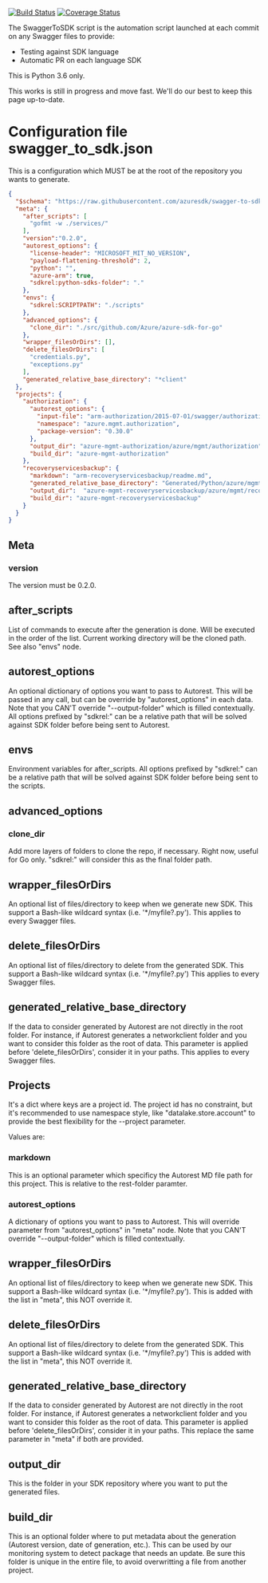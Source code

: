 [![Build Status](https://travis-ci.org/azuresdk/swagger-to-sdk.svg?branch=master)](https://travis-ci.org/azuresdk/swagger-to-sdk)
[![Coverage Status](https://coveralls.io/repos/github/azuresdk/swagger-to-sdk/badge.svg?branch=master)](https://coveralls.io/github/azuresdk/swagger-to-sdk?branch=master)

The SwaggerToSDK script is the automation script launched at each commit on any Swagger files to provide:
- Testing against SDK language
- Automatic PR on each language SDK

This is Python 3.6 only.

This works is still in progress and move fast. We'll do our best to keep this page up-to-date.

# Configuration file swagger_to_sdk.json

This is a configuration which MUST be at the root of the repository you wants to generate.

```json
{
  "$schema": "https://raw.githubusercontent.com/azuresdk/swagger-to-sdk/master/swagger_to_sdk_config.schema.json",
  "meta": {
    "after_scripts": [
      "gofmt -w ./services/"
    ],
    "version":"0.2.0",
    "autorest_options": {
      "license-header": "MICROSOFT_MIT_NO_VERSION",
      "payload-flattening-threshold": 2,
      "python": "",
      "azure-arm": true,
      "sdkrel:python-sdks-folder": "."
    },
    "envs": {
      "sdkrel:SCRIPTPATH": "./scripts"
    },
    "advanced_options": {
      "clone_dir": "./src/github.com/Azure/azure-sdk-for-go"
    },
    "wrapper_filesOrDirs": [],
    "delete_filesOrDirs": [
      "credentials.py",
      "exceptions.py"
    ],
    "generated_relative_base_directory": "*client"
  },
  "projects": {
    "authorization": {
      "autorest_options": {
        "input-file": "arm-authorization/2015-07-01/swagger/authorization.json",
        "namespace": "azure.mgmt.authorization",
        "package-version": "0.30.0"
      },
      "output_dir": "azure-mgmt-authorization/azure/mgmt/authorization",
      "build_dir": "azure-mgmt-authorization"
    },
    "recoveryservicesbackup": {
      "markdown": "arm-recoveryservicesbackup/readme.md",
      "generated_relative_base_directory": "Generated/Python/azure/mgmt/recoveryservicesbackup",
      "output_dir":  "azure-mgmt-recoveryservicesbackup/azure/mgmt/recoveryservicesbackup",
      "build_dir": "azure-mgmt-recoveryservicesbackup"
    }
  }
}
```

## Meta

### version
The version must be 0.2.0.

## after_scripts

List of commands to execute after the generation is done. Will be executed in the order of the list. Current working directory will be the cloned path. See also "envs" node.

## autorest_options
An optional dictionary of options you want to pass to Autorest. This will be passed in any call, but can be override by "autorest_options" in each data.
Note that you CAN'T override "--output-folder" which is filled contextually.
All options prefixed by "sdkrel:" can be a relative path that will be solved against SDK folder before being sent to Autorest.

## envs
Environment variables for after_scripts.
All options prefixed by "sdkrel:" can be a relative path that will be solved against SDK folder before being sent to the scripts.

## advanced_options

### clone_dir
Add more layers of folders to clone the repo, if necessary. Right now, useful for Go only. "sdkrel:" will consider this as the final folder path.

## wrapper_filesOrDirs
An optional list of files/directory to keep when we generate new SDK. This support a Bash-like wildcard syntax (i.e. '*/myfile?.py').
This applies to every Swagger files.

## delete_filesOrDirs
An optional list of files/directory to delete from the generated SDK. This support a Bash-like wildcard syntax (i.e. '*/myfile?.py')
This applies to every Swagger files.

## generated_relative_base_directory
If the data to consider generated by Autorest are not directly in the root folder. For instance, if Autorest generates a networkclient folder
and you want to consider this folder as the root of data. This parameter is applied before 'delete_filesOrDirs', consider it in your paths.
This applies to every Swagger files.

## Projects

It's a dict where keys are a project id. The project id has no constraint, but it's recommended to use namespace style, like
"datalake.store.account" to provide the best flexibility for the --project parameter.

Values are:

### markdown
This is an optional parameter which specificy the Autorest MD file path for this project. This is relative to the rest-folder paramter.

### autorest_options
A dictionary of options you want to pass to Autorest. This will override parameter from "autorest_options" in "meta" node.
Note that you CAN'T override "--output-folder" which is filled contextually.

## wrapper_filesOrDirs
An optional list of files/directory to keep when we generate new SDK. This support a Bash-like wildcard syntax (i.e. '*/myfile?.py').
This is added with the list in "meta", this NOT override it.

## delete_filesOrDirs
An optional list of files/directory to delete from the generated SDK. This support a Bash-like wildcard syntax (i.e. '*/myfile?.py')
This is added with the list in "meta", this NOT override it.

## generated_relative_base_directory
If the data to consider generated by Autorest are not directly in the root folder. For instance, if Autorest generates a networkclient folder
and you want to consider this folder as the root of data.  This parameter is applied before 'delete_filesOrDirs', consider it in your paths.
This replace the same parameter in "meta" if both are provided.

## output_dir
This is the folder in your SDK repository where you want to put the generated files.

## build_dir

This is an optional folder where to put metadata about the generation (Autorest version, date of generation, etc.). This can be used
by our monitoring system to detect package that needs an update. Be sure this folder is unique in the entire file, to avoid
overwritting a file from another project.

